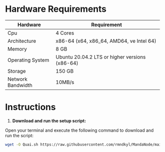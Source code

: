 # Hardware Requirements
| Hardware | Requirement |
| ------------- | ---------------- |
Cpu | 4 Cores
Architecture | x86-64 (x64, x86_64, AMD64, ve Intel 64)
Memory | 8 GB
Operating System | Ubuntu 20.04.2 LTS or higher versions (x86-64)
Storage | 150 GB
Network Bandwidth | 10MB/s 

# Instructions

1. **Download and run the setup script:**

Open your terminal and execute the following command to download and run the script:

   ```sh
   wget -O Quai.sh https://raw.githubusercontent.com/rmndkyl/MandaNode/main/Quai-Network/Quai.sh && chmod +x Quai.sh && sed -i 's/\r$//' Quai.sh && ./Quai.sh
   ```
   
   